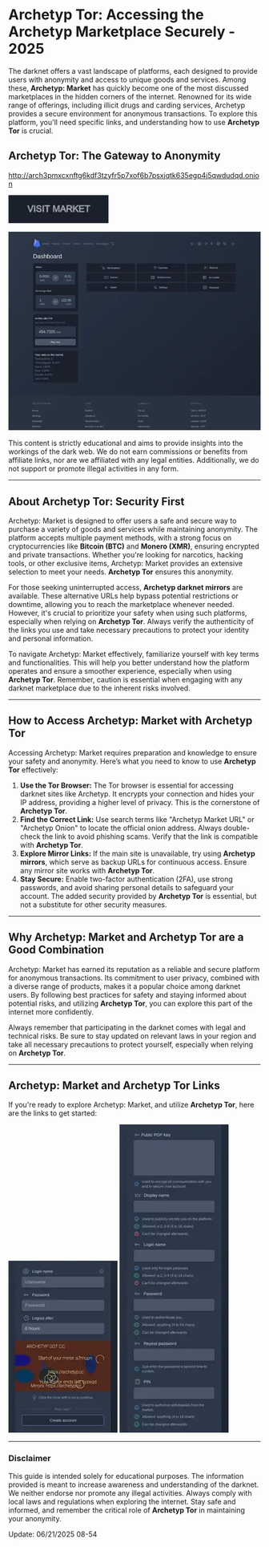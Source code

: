 # Archetyp Tor: Accessing the Archetyp Marketplace Securely - 2025

The darknet offers a vast landscape of platforms, each designed to provide users with anonymity and access to unique goods and services. Among these, **Archetyp: Market** has quickly become one of the most discussed marketplaces in the hidden corners of the internet. Renowned for its wide range of offerings, including illicit drugs and carding services, Archetyp provides a secure environment for anonymous transactions. To explore this platform, you'll need specific links, and understanding how to use **Archetyp Tor** is crucial.

## Archetyp Tor: The Gateway to Anonymity

http://arch3pmxcxnftg6kdf3tzyfr5p7xof6b7psxjqtk635egp4j5qwdudqd.onion

[<img src="/sprites/init.webp" width="200">](http://arch3pmxcxnftg6kdf3tzyfr5p7xof6b7psxjqtk635egp4j5qwdudqd.onion)

<a href="http://arch3pmxcxnftg6kdf3tzyfr5p7xof6b7psxjqtk635egp4j5qwdudqd.onion"><img src="/sprites/output.webp" alt="Archetyp Preview" style="max-width: 100%;"></a>

This content is strictly educational and aims to provide insights into the workings of the dark web. We do not earn commissions or benefits from affiliate links, nor are we affiliated with any legal entities. Additionally, we do not support or promote illegal activities in any form.

---

## About Archetyp Tor: Security First

Archetyp: Market is designed to offer users a safe and secure way to purchase a variety of goods and services while maintaining anonymity. The platform accepts multiple payment methods, with a strong focus on cryptocurrencies like **Bitcoin (BTC)** and **Monero (XMR)**, ensuring encrypted and private transactions. Whether you're looking for narcotics, hacking tools, or other exclusive items, Archetyp: Market provides an extensive selection to meet your needs. **Archetyp Tor** ensures this anonymity.

For those seeking uninterrupted access, **Archetyp darknet mirrors** are available. These alternative URLs help bypass potential restrictions or downtime, allowing you to reach the marketplace whenever needed. However, it's crucial to prioritize your safety when using such platforms, especially when relying on **Archetyp Tor**. Always verify the authenticity of the links you use and take necessary precautions to protect your identity and personal information.

To navigate Archetyp: Market effectively, familiarize yourself with key terms and functionalities. This will help you better understand how the platform operates and ensure a smoother experience, especially when using **Archetyp Tor**. Remember, caution is essential when engaging with any darknet marketplace due to the inherent risks involved.

---

## How to Access Archetyp: Market with Archetyp Tor

Accessing Archetyp: Market requires preparation and knowledge to ensure your safety and anonymity. Here’s what you need to know to use **Archetyp Tor** effectively:

1.  **Use the Tor Browser:** The Tor browser is essential for accessing darknet sites like Archetyp. It encrypts your connection and hides your IP address, providing a higher level of privacy. This is the cornerstone of **Archetyp Tor**.
2.  **Find the Correct Link:** Use search terms like "Archetyp Market URL" or "Archetyp Onion" to locate the official onion address. Always double-check the link to avoid phishing scams. Verify that the link is compatible with **Archetyp Tor**.
3.  **Explore Mirror Links:** If the main site is unavailable, try using **Archetyp mirrors**, which serve as backup URLs for continuous access. Ensure any mirror site works with **Archetyp Tor**.
4.  **Stay Secure:** Enable two-factor authentication (2FA), use strong passwords, and avoid sharing personal details to safeguard your account. The added security provided by **Archetyp Tor** is essential, but not a substitute for other security measures.

---

## Why Archetyp: Market and Archetyp Tor are a Good Combination

Archetyp: Market has earned its reputation as a reliable and secure platform for anonymous transactions. Its commitment to user privacy, combined with a diverse range of products, makes it a popular choice among darknet users. By following best practices for safety and staying informed about potential risks, and utilizing **Archetyp Tor**, you can explore this part of the internet more confidently.

Always remember that participating in the darknet comes with legal and technical risks. Be sure to stay updated on relevant laws in your region and take all necessary precautions to protect yourself, especially when relying on **Archetyp Tor**.

---

## Archetyp: Market and Archetyp Tor Links

If you're ready to explore Archetyp: Market, and utilize **Archetyp Tor**, here are the links to get started:

<a href="http://arch3pmxcxnftg6kdf3tzyfr5p7xof6b7psxjqtk635egp4j5qwdudqd.onion"><img src="/sprites/prompt.webp" alt="Archetyp Login" style="max-width: 100%;"></a>
<a href="http://arch3pmxcxnftg6kdf3tzyfr5p7xof6b7psxjqtk635egp4j5qwdudqd.onion"><img src="/sprites/quarter.webp" alt="Archetyp Register" style="max-width: 100%;"></a>

---

### Disclaimer

This guide is intended solely for educational purposes. The information provided is meant to increase awareness and understanding of the darknet. We neither endorse nor promote any illegal activities. Always comply with local laws and regulations when exploring the internet. Stay safe and informed, and remember the critical role of **Archetyp Tor** in maintaining your anonymity.









Update:  06/21/2025 08-54